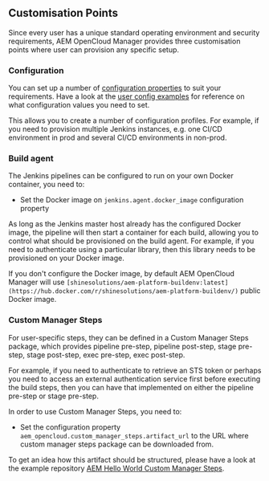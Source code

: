 Customisation Points
--------------------

Since every user has a unique standard operating environment and security requirements, AEM OpenCloud Manager provides three customisation points where user can provision any specific setup.

### Configuration

You can set up a number of [configuration properties](https://github.com/shinesolutions/aem-opencloud-manager/blob/master/docs/configuration.md) to suit your requirements.
Have a look at the [user config examples](https://github.com/shinesolutions/aem-helloworld-config/tree/master/aem-opencloud-manager/) for reference on what configuration values you need to set.

This allows you to create a number of configuration profiles. For example, if you need to provision multiple Jenkins instances, e.g. one CI/CD environment in prod and several CI/CD environments in non-prod.

### Build agent

The Jenkins pipelines can be configured to run on your own Docker container, you need to:

* Set the Docker image on `jenkins.agent.docker_image` configuration property

As long as the Jenkins master host already has the configured Docker image, the pipeline will then start a container for each build, allowing you to control what should be provisioned on the build agent. For example, if you need to authenticate using a particular library, then this library needs to be provisioned on your Docker image.

If you don't configure the Docker image, by default AEM OpenCloud Manager will use `[shinesolutions/aem-platform-buildenv:latest](https://hub.docker.com/r/shinesolutions/aem-platform-buildenv/)` public Docker image.

### Custom Manager Steps

For user-specific steps, they can be defined in a Custom Manager Steps package, which provides pipeline pre-step, pipeline post-step, stage pre-step, stage post-step, exec pre-step, exec post-step.

For example, if you need to authenticate to retrieve an STS token or perhaps you need to access an external authentication service first before executing the build steps, then you can have that implemented on either the pipeline pre-step or stage pre-step.

In order to use Custom Manager Steps, you need to:

* Set the configuration property `aem_opencloud.custom_manager_steps.artifact_url` to the URL where custom manager steps package can be downloaded from.

To get an idea how this artifact should be structured, please have a look at the example repository [AEM Hello World Custom Manager Steps](https://github.com/shinesolutions/aem-helloworld-custom-manager-steps).
